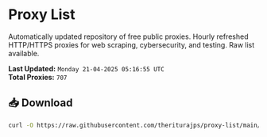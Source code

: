 # Proxy List

Automatically updated repository of free public proxies. Hourly refreshed HTTP/HTTPS proxies for web scraping, cybersecurity, and testing. Raw list available.

**Last Updated:** `Monday 21-04-2025 05:16:55 UTC`  
**Total Proxies:** `707`

## 📥 Download
```bash
curl -O https://raw.githubusercontent.com/theriturajps/proxy-list/main/proxies.txt
